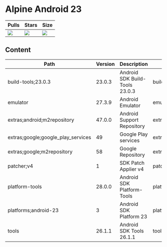 # Alpine Android 23

| Pulls | Stars | Size |
| ----- | ----- | ---- |
| [![](https://img.shields.io/docker/pulls/alvrme/alpine-android.svg)](https://hub.docker.com/r/alvrme/alpine-android/) | [![](https://img.shields.io/docker/stars/alvrme/alpine-android.svg)](https://hub.docker.com/r/alvrme/alpine-android/) | [![](https://images.microbadger.com/badges/image/alvrme/alpine-android:android-23.svg)](https://microbadger.com/images/alvrme/alpine-android:android-23) |

## Content
Path                               | Version | Description                    | Location
-------                            | ------- | -------                        | -------
build-tools;23.0.3                 | 23.0.3  | Android SDK Build-Tools 23.0.3 | build-tools/23.0.3/
emulator                           | 27.3.9  | Android Emulator               | emulator/
extras;android;m2repository        | 47.0.0  | Android Support Repository     | extras/android/m2repository/
extras;google;google_play_services | 49      | Google Play services           | extras/google/google_play_services/
extras;google;m2repository         | 58      | Google Repository              | extras/google/m2repository/
patcher;v4                         | 1       | SDK Patch Applier v4           | patcher/v4/
platform-tools                     | 28.0.0  | Android SDK Platform-Tools     | platform-tools/
platforms;android-23               | 3       | Android SDK Platform 23        | platforms/android-23/
tools                              | 26.1.1  | Android SDK Tools 26.1.1       | tools/